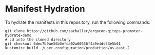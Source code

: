 # Manifest Hydration

To hydrate the manifests in this repository, run the following commands:

```shell
git clone https://github.com/zachaller/argocon-gitops-promoter-hydrate-demo
# cd into the cloned directory
git checkout 6dec7b9ae56b0efca02a60956f4a9e4dc53e5b01
kustomize build ./user-configuration/production/us-east-2
```
